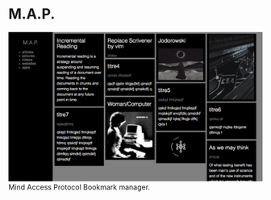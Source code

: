 # M.A.P.
![Mind Access Protocol](https://github.com/Antharia/map/blob/master/map_screenshot.png)
Mind Access Protocol
Bookmark manager.

